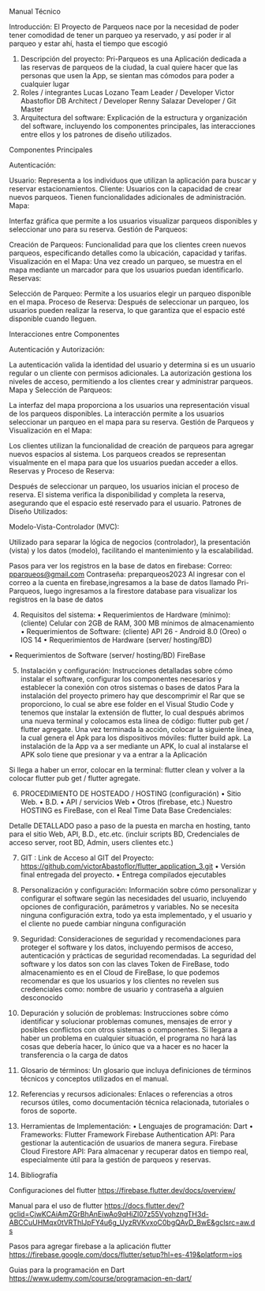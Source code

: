 Manual Técnico

Introducción:
El Proyecto de Parqueos nace por la necesidad de poder tener comodidad de tener un parqueo ya reservado, y así poder ir al parqueo y estar ahí, hasta el tiempo que escogió 
1.	Descripción del proyecto:
Pri-Parqueos es una Aplicación dedicada a las reservas de parqueos de la ciudad, la cual quiere hacer que las personas que usen la App, se sientan mas cómodos para poder a cualquier lugar 
2.	Roles / integrantes
Lucas Lozano Team Leader / Developer
Victor Abastoflor DB Architect / Developer
Renny Salazar Developer / Git Master
3.	Arquitectura del software: Explicación de la estructura y organización del software, incluyendo los componentes principales, las interacciones entre ellos y los patrones de diseño utilizados.

Componentes Principales

Autenticación:

Usuario: Representa a los individuos que utilizan la aplicación para buscar y reservar estacionamientos.
Cliente: Usuarios con la capacidad de crear nuevos parqueos. Tienen funcionalidades adicionales de administración.
Mapa:

Interfaz gráfica que permite a los usuarios visualizar parqueos disponibles y seleccionar uno para su reserva.
Gestión de Parqueos:

Creación de Parqueos: Funcionalidad para que los clientes creen nuevos parqueos, especificando detalles como la ubicación, capacidad y tarifas.
Visualización en el Mapa: Una vez creado un parqueo, se muestra en el mapa mediante un marcador para que los usuarios puedan identificarlo.
Reservas:

Selección de Parqueo: Permite a los usuarios elegir un parqueo disponible en el mapa.
Proceso de Reserva: Después de seleccionar un parqueo, los usuarios pueden realizar la reserva, lo que garantiza que el espacio esté disponible cuando lleguen.





Interacciones entre Componentes

Autenticación y Autorización:

La autenticación valida la identidad del usuario y determina si es un usuario regular o un cliente con permisos adicionales.
La autorización gestiona los niveles de acceso, permitiendo a los clientes crear y administrar parqueos.
Mapa y Selección de Parqueos:

La interfaz del mapa proporciona a los usuarios una representación visual de los parqueos disponibles.
La interacción permite a los usuarios seleccionar un parqueo en el mapa para su reserva.
Gestión de Parqueos y Visualización en el Mapa:

Los clientes utilizan la funcionalidad de creación de parqueos para agregar nuevos espacios al sistema.
Los parqueos creados se representan visualmente en el mapa para que los usuarios puedan acceder a ellos.
Reservas y Proceso de Reserva:

Después de seleccionar un parqueo, los usuarios inician el proceso de reserva.
El sistema verifica la disponibilidad y completa la reserva, asegurando que el espacio esté reservado para el usuario.
Patrones de Diseño Utilizados:

Modelo-Vista-Controlador (MVC):

Utilizado para separar la lógica de negocios (controlador), la presentación (vista) y los datos (modelo), facilitando el mantenimiento y la escalabilidad.

Pasos para ver los registros en la base de datos en firebase:
Correo: pparqueos@gmail.com
Contraseña: preparqueos2023
Al ingresar con el correo a la cuenta en firebase,ingresamos a la base de datos llamado Pri-Parqueos, luego ingresamos a la firestore database para visualizar los registros en la base de datos

4.	Requisitos del sistema:
•	Requerimientos de Hardware (mínimo): (cliente)
Celular con 2GB de RAM, 300 MB mínimos de almacenamiento
•	Requerimientos de Software: (cliente)
API 26 - Android 8.0 (Oreo) o IOS 14
•	Requerimientos de Hardware (server/ hosting/BD)

•	Requerimientos de Software (server/ hosting/BD)
FireBase





5.	Instalación y configuración: Instrucciones detalladas sobre cómo instalar el software, configurar los componentes necesarios y establecer la conexión con otros sistemas o bases de datos
Para la instalación del proyecto primero hay que descomprimir el Rar que se proporciono, lo cual se abre ese folder en el Visual Studio Code y tenemos que instalar la extensión de flutter, lo cual después abrimos una nueva terminal y colocamos esta línea de código: flutter pub get / flutter agregate.
Una vez terminada la acción, colocar la siguiente línea, la cual genera el Apk para los dispositivos móviles: flutter build apk.
La instalación de la App va a ser mediante un APK, lo cual al instalarse el APK solo tiene que presionar y va a entrar a la Aplicación

Si llega a haber un error, colocar en la terminal: flutter clean y volver a la colocar flutter pub get  / flutter agregate.


6.	PROCEDIMIENTO DE HOSTEADO / HOSTING (configuración)
•	Sitio Web.
•	B.D.
•	API / servicios Web
•	Otros (firebase, etc.)
Nuestro HOSTING es FireBase, con el Real Time Data Base
Credenciales:

Detalle DETALLADO paso a paso de la puesta en marcha en hosting, tanto para el sitio Web, API, B.D., etc.etc. (incluir scripts BD, Credenciales de acceso server, root BD, Admin, users clientes etc.)

7.	GIT :
Link de Acceso al GIT del Proyecto: https://github.com/victorAbastoflor/flutter_application_3.git
•	Versión final entregada del proyecto.
•	Entrega compilados ejecutables

9.	Personalización y configuración: Información sobre cómo personalizar y configurar el software según las necesidades del usuario, incluyendo opciones de configuración, parámetros y variables.
No se necesita ninguna configuración extra, todo ya esta implementado, y el usuario y el cliente no puede cambiar ninguna configuración

10.	Seguridad: Consideraciones de seguridad y recomendaciones para proteger el software y los datos, incluyendo permisos de acceso, autenticación y prácticas de seguridad recomendadas.
La seguridad del software y los datos son con las claves Token de FireBase, todo almacenamiento es en el Cloud de FireBase, lo que podemos recomendar es que los usuarios y los clientes no revelen sus credenciales como: nombre de usuario y contraseña a alguien desconocido 

11.	Depuración y solución de problemas: Instrucciones sobre cómo identificar y solucionar problemas comunes, mensajes de error y posibles conflictos con otros sistemas o componentes.
Si llegara a haber un problema en cualquier situación, el programa no hará las cosas que debería hacer, lo único que va a hacer es no hacer la transferencia o la carga de datos


12.	Glosario de términos: Un glosario que incluya definiciones de términos técnicos y conceptos utilizados en el manual.

13.	Referencias y recursos adicionales: Enlaces o referencias a otros recursos útiles, como documentación técnica relacionada, tutoriales o foros de soporte.

14.	Herramientas de Implementación:
•	Lenguajes de programación: Dart
•	Frameworks: Flutter Framework
Firebase Authentication API: Para gestionar la autenticación de usuarios de manera segura.
Firebase Cloud Firestore API: Para almacenar y recuperar datos en tiempo real, especialmente útil para la gestión de parqueos y reservas.

15.	Bibliografía

Configuraciones del flutter
https://firebase.flutter.dev/docs/overview/

Manual para el uso de flutter
https://docs.flutter.dev/?gclid=CjwKCAiAmZGrBhAnEiwAo9qHiZl07z55VyohzngTH3d-ABCCuUHMqx0tVRThlJpFY4u6g_UyzRVKvxoC0bgQAvD_BwE&gclsrc=aw.ds

Pasos para agregar firebase a la aplicación flutter
https://firebase.google.com/docs/flutter/setup?hl=es-419&platform=ios

Guias para la programación en Dart
https://www.udemy.com/course/programacion-en-dart/
